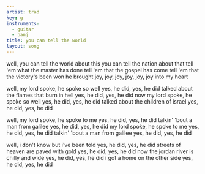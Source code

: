```yaml
---
artist: trad
key: g
instruments:
  - guitar
  - banj
title: you can tell the world
layout: song
---
```

well, you can tell the world about this
you can tell the nation about that
tell 'em what the master has done
tell 'em that the gospel has come
tell 'em that the victory's been won
he brought joy, joy, joy, joy, joy, joy
into my heart

well, my lord spoke, he spoke so well
yes, he did, yes, he did
talked about the flames that burn in hell
yes, he did, yes, he did
now my lord spoke, he spoke so well
yes, he did, yes, he did
talked about the children of israel
yes, he did, yes, he did

well, my lord spoke, he spoke to me
yes, he did, yes, he did
talkin' 'bout a man from galilee
yes, he did, yes, he did
my lord spoke, he spoke to me
yes, he did, yes, he did
talkin' 'bout a man from galilee
yes, he did, yes, he did

well, i don't know but i've been told
yes, he did, yes, he did
streets of heaven are paved with gold
yes, he did, yes, he did
now the jordan river is chilly and wide
yes, he did, yes, he did
i got a home on the other side
yes, he did, yes, he did